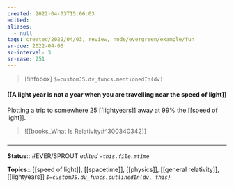 ```yaml
---
created: 2022-04-03T15:06:03 
edited: 
aliases:
  - null
tags: created/2022/04/03, review, node/evergreen/example/fun
sr-due: 2022-04-06
sr-interval: 3
sr-ease: 251
---
```

> [!infobox]
`$=customJS.dv_funcs.mentionedIn(dv)`

#### [[A light year is not a year when you are travelling near the speed of light]] 

Plotting a trip to somewhere 25 [[lightyears]] away at 99% the [[speed of light]].
> ![[books_What Is Relativity#^300340342]]

### <hr class="footnote"/>

**Status**:: #EVER/SPROUT
*edited `=this.file.mtime`*

**Topics**:: [[speed of light]], [[spacetime]], [[physics]], [[general relativity]], [[lightyears]]
*`$=customJS.dv_funcs.outlinedIn(dv, this)`*
